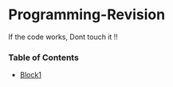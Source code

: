 # Programming-Revision
If the code works, Dont touch it !!

### Table of Contents
* [Block1](Block1.md)



